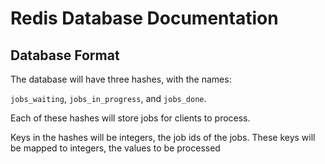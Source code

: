 # Redis Database Documentation

## Database Format

The database will have three hashes, with the names:

`jobs_waiting`, `jobs_in_progress`, and `jobs_done`.

Each of these hashes will store jobs for clients to process.

Keys in the hashes will be integers, the job ids of the jobs.
These keys will be mapped to integers, the values to be processed